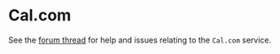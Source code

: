 Cal.com
=======

See the [forum
thread](https://forum.workers.coop/t/cal-com-at-conversations-workers-coop/439)
for help and issues relating to the `Cal.com` service.
